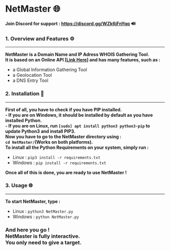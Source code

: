 # NetMaster 🌐

**Join Discord for support : https://discord.gg/WZk6jFnYqq 🔊**

### 1. Overview and Features ⚙️
---

**NetMaster is a Domain Name and IP Adress WHOIS Gathering Tool. <br> </brIt>It is based on an Online API [[Link Here](https://ip-api.com/ "ip-api.com")] and has many features, such as :**

- a Global Information Gathering Tool
- a Geolocation Tool
- a DNS Entry Tool

### 2. Installation 💾
---

**First of all, you have to check if you have PIP installed. <br> - If you are on Windows, it should be installed by default as you have installed Python. <br></brIf>- If you are on Linux, run ```[sudo] apt install python3 python3-pip``` to update Python3 and install PIP3. <br>**
**Now you have to go to the NetMaster directory using : <br>```cd NetMaster/```(Works on both platforms).<br>**
**To install all the  Python Requirements on your system, simply run : <br>**
- Linux : ```pip3 install -r requirements.txt```<br>
- Windows : ```pip install -r requirements.txt```

**Once all of this is done, you are ready to use NetMaster !**

### 3. Usage 🌐
---

**To start NetMaster, type : <br>**
- Linux : ```python3 NetMaster.py``` <br>
- Windows : ```python NetMaster.py``` <br>

### **And here you go ! <br>NetMaster is fully interactive. <br>You only need to give a target.**
